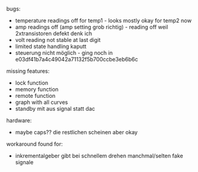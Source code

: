 bugs:
* temperature readings off for temp1 - looks mostly okay for temp2 now
* amp readings off (amp setting grob richtig) - reading off weil 2xtransistoren defekt denk ich
* volt reading not stable at last digit
* limited state handling kaputt
* steuerung nicht möglich - ging noch in e03df41b7a4c49042a71132f5b700ccbe3eb6b6c

missing features:
* lock function
* memory function
* remote function
* graph with all curves
* standby mit aus signal statt dac

hardware:
* maybe caps?? die restlichen scheinen aber okay

workaround found for:
* inkrementalgeber gibt bei schnellem drehen manchmal/selten fake signale
